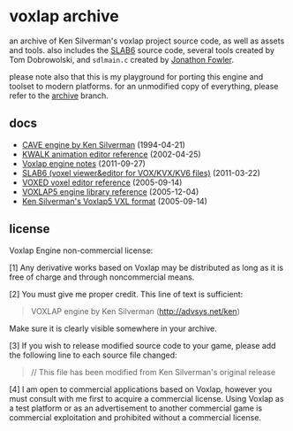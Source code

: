 # voxlap archive

an archive of Ken Silverman's voxlap project source code, as well as assets and
tools. also includes the [SLAB6](https://advsys.net/ken/download.htm#slab6)
source code, several tools created by Tom Dobrowolski, and `sdlmain.c` created
by [Jonathon Fowler](http://jonof.id.au/).

please note also that this is my playground for porting this engine and toolset
to modern platforms. for an unmodified copy of everything, please refer to the
[archive](https://github.com/erysdren/voxlap/tree/archive) branch.

## docs

- [CAVE engine by Ken Silverman](./doc/cave.txt) (1994-04-21)
- [KWALK animation editor reference](./doc/kwalkhlp.txt) (2002-04-25)
- [Voxlap engine notes](./doc/readme.txt) (2011-09-27)
- [SLAB6 (voxel viewer&editor for VOX/KVX/KV6 files)](./doc/slab6.txt) (2011-03-22)
- [VOXED voxel editor reference](./doc/voxedhlp.txt) (2005-09-14)
- [VOXLAP5 engine library reference](./doc/voxlib.txt) (2005-12-04)
- [Ken Silverman's Voxlap5 VXL format](./doc/vxlform.txt) (2005-09-14)

## license

Voxlap Engine non-commercial license:

\[1\] Any derivative works based on Voxlap may be distributed as long as it is
free of charge and through noncommercial means.

\[2\] You must give me proper credit. This line of text is sufficient:

> VOXLAP engine by Ken Silverman (http://advsys.net/ken)

Make sure it is clearly visible somewhere in your archive.

\[3\] If you wish to release modified source code to your game, please add the
following line to each source file changed:

> // This file has been modified from Ken Silverman's original release

\[4\] I am open to commercial applications based on Voxlap, however you must
consult with me first to acquire a commercial license. Using Voxlap as a test
platform or as an advertisement to another commercial game is commercial
exploitation and prohibited without a commercial license.
